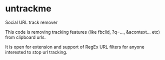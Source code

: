# untrackme
Social URL track remover

This code is removing tracking features (like fbclid, ?q=..., &acontext... etc) from clipboard urls.

It is open for extension and support of RegEx URL filters for anyone interested to stop url tracking.
